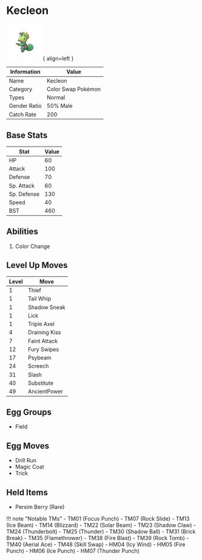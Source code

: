 # Kecleon

![Kecleon](../images/pokemon/352.png){ align=left }

| Information | Value |
|------------|--------|
| Name | Kecleon |
| Category | Color Swap Pokémon |
| Types | Normal |
| Gender Ratio | 50% Male |
| Catch Rate | 200 |

## Base Stats

| Stat | Value |
|------|-------|
| HP | 60 |
| Attack | 100 |
| Defense | 70 |
| Sp. Attack | 60 |
| Sp. Defense | 130 |
| Speed | 40 |
| BST | 460 |

## Abilities
1. Color Change

## Level Up Moves
| Level | Move |
|-------|------|
| 1 | Thief |
| 1 | Tail Whip |
| 1 | Shadow Sneak |
| 1 | Lick |
| 1 | Triple Axel |
| 4 | Draining Kiss |
| 7 | Faint Attack |
| 12 | Fury Swipes |
| 17 | Psybeam |
| 24 | Screech |
| 31 | Slash |
| 40 | Substitute |
| 49 | AncientPower |

## Egg Groups
- Field

## Egg Moves
- Drill Run
- Magic Coat
- Trick

## Held Items
- Persim Berry (Rare)

!!! note "Notable TMs"
    - TM01 (Focus Punch)
    - TM07 (Rock Slide)
    - TM13 (Ice Beam)
    - TM14 (Blizzard)
    - TM22 (Solar Beam)
    - TM23 (Shadow Claw)
    - TM24 (Thunderbolt)
    - TM25 (Thunder)
    - TM30 (Shadow Ball)
    - TM31 (Brick Break)
    - TM35 (Flamethrower)
    - TM38 (Fire Blast)
    - TM39 (Rock Tomb)
    - TM40 (Aerial Ace)
    - TM48 (Skill Swap)
    - HM04 (Icy Wind)
    - HM05 (Fire Punch)
    - HM06 (Ice Punch)
    - HM07 (Thunder Punch)
